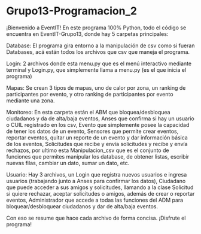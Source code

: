 # Grupo13-Programacion_2
¡Bienvenido a EventIT!
En este programa 100% Python, todo el código se encuentra en EventIT-Grupo13, donde hay 5 carpetas principales:

Database: El programa gira entorno a la manipulación de csv como si fueran Databases, acá están todos los archivos que csv que maneja el programa.

Login: 2 archivos donde esta menu.py que es el menú interactivo mediante terminal y Login.py, que simplemente llama a menu.py (es el que inicia el programa)

Mapas: Se crean 3 tipos de mapas, uno de calor por zona, un ranking de participantes por evento, y otro ranking de participantes por evento mediante una zona.

Monitoreo: En esta carpeta están el ABM que bloquea/desbloquea ciudadanos y da de alta/baja eventos, Anses que confirma si hay un usuario o CUIL registrado en los csv,
           Evento que simplemente posee la capacidad de tener los datos de un evento, Sensores que permite crear eventos, reportar eventos, quitar un reporte de un evento y
           dar información básica de los eventos, Solicitudes que recibe y envía solicitudes y recibe y envía rechazos, por ultimo esta Manipulacion_csv que es el conjunto
           de funciones que permites manipular los database, de obtener listas, escribir nuevas filas, cambiar un dato, sumar un dato, etc.
           
Usuario: Hay 3 archivos, un Login que registra nuevos usuarios e ingresa usuarios (trabajando junto a Anses para confirmar los datos), Ciudadano que puede acceder a sus amigos
         y solicitudes, llamando a la clase Solicitud si quiere rechazar, aceptar solicitudes o amigos, además de crear o reportar eventos, Administrador que accede a todas las
         funciones del ADM para bloquear/desbloquear ciudadanos y dar de alta/baja eventos.
         

Con eso se resume que hace cada archivo de forma concisa. ¡Disfrute el programa!
